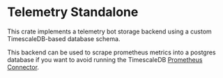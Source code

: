# Telemetry Standalone
This crate implements a telemetry bot storage backend using a custom TimescaleDB-based database schema.

This backend can be used to scrape prometheus metrics into a postgres database if you want to
avoid running the TimescaleDB [Prometheus Connector](https://github.com/timescale/timescale-prometheus).

